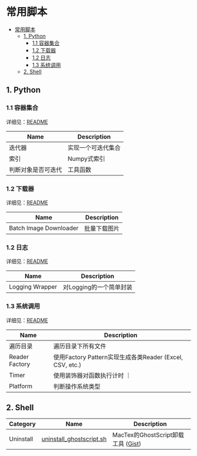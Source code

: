# 常用脚本

- [常用脚本](#常用脚本)
  - [1. Python](#1-python)
    - [1.1 容器集合](#11-容器集合)
    - [1.2 下载器](#12-下载器)
    - [1.2 日志](#12-日志)
    - [1.3 系统调用](#13-系统调用)
  - [2. Shell](#2-shell)

## 1. Python

### 1.1 容器集合

详细见：[README](./python/collection)

| Name | Description |
| ---- | ---- |
| 迭代器 | 实现一个可迭代集合 |
| 索引 | Numpy式索引 |
| 判断对象是否可迭代 | 工具函数 |

### 1.2 下载器

详细见：[README](./python/download)

| Name | Description |
| ---- | ---- |
| Batch Image Downloader | 批量下载图片 |

### 1.2 日志

详细见：[README](./python/log)

| Name | Description |
| ---- | ---- |
| Logging Wrapper | 对Logging的一个简单封装 |

### 1.3 系统调用

详细见：[README](./python/os)

| Name | Description |
| ---- | ---- |
| 遍历目录 | 遍历目录下所有文件 |
| Reader Factory | 使用Factory Pattern实现生成各类Reader (Excel, CSV, etc.) |
| Timer | 使用装饰器对函数执行计时 ｜
| Platform | 判断操作系统类型 |

## 2. Shell

| Category | Name | Description |
| ---- | ---- | ---- |
| Uninstall | [uninstall_ghostscript.sh](./shell/uninstall/uninstall_ghostscript.sh) | MacTex的GhostScript卸载工具 ([Gist](https://gist.github.com/luowanqian/37e40d2ad53668e52761c253afebaca2)) 
